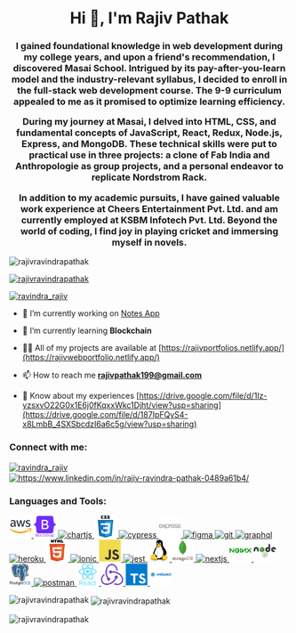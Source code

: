 <h1 align="center">Hi 👋, I'm Rajiv Pathak</h1>
<h3 align="center">
I gained foundational knowledge in web development during my college years, and upon a friend's recommendation, I discovered Masai School. Intrigued by its pay-after-you-learn model and the industry-relevant syllabus, I decided to enroll in the full-stack web development course. The 9-9 curriculum appealed to me as it promised to optimize learning efficiency.

During my journey at Masai, I delved into HTML, CSS, and fundamental concepts of JavaScript, React, Redux, Node.js, Express, and MongoDB. These technical skills were put to practical use in three projects: a clone of Fab India and Anthropologie as group projects, and a personal endeavor to replicate Nordstrom Rack.

In addition to my academic pursuits, I have gained valuable work experience at Cheers Entertainment Pvt. Ltd. and am currently employed at KSBM Infotech Pvt. Ltd. Beyond the world of coding, I find joy in playing cricket and immersing myself in novels.


</h3>

<p align="left"> <img src="https://komarev.com/ghpvc/?username=rajivravindrapathak&label=Profile%20views&color=0e75b6&style=flat" alt="rajivravindrapathak" /> </p>

<p align="left"> <a href="https://github.com/ryo-ma/github-profile-trophy"><img src="https://github-profile-trophy.vercel.app/?username=rajivravindrapathak" alt="rajivravindrapathak" /></a> </p>

<p align="left"> <a href="https://twitter.com/ravindra_rajiv" target="blank"><img src="https://img.shields.io/twitter/follow/ravindra_rajiv?logo=twitter&style=for-the-badge" alt="ravindra_rajiv" /></a> </p>

- 🔭 I’m currently working on [Notes App](https://notesmakiapp.netlify.app/)

- 🌱 I’m currently learning **Blockchain**

- 👨‍💻 All of my projects are available at [https://rajivportfolios.netlify.app/](https://rajivwebportfolio.netlify.app/)

- 📫 How to reach me **rajivpathak199@gmail.com**

- 📄 Know about my experiences [https://drive.google.com/file/d/1Iz-yzsxvO22G0x1E6j0fKqxxWkc1Djht/view?usp=sharing](https://drive.google.com/file/d/187IpFQyS4-x8LmbB_4SXSbcdzI6a6c5g/view?usp=sharing)

<h3 align="left">Connect with me:</h3>
<p align="left">
<a href="https://twitter.com/ravindra_rajiv" target="blank"><img align="center" src="https://raw.githubusercontent.com/rahuldkjain/github-profile-readme-generator/master/src/images/icons/Social/twitter.svg" alt="ravindra_rajiv" height="30" width="40" /></a>
<a href="https://linkedin.com/in/https://www.linkedin.com/in/rajiv-ravindra-pathak-0489a61b4/" target="blank"><img align="center" src="https://raw.githubusercontent.com/rahuldkjain/github-profile-readme-generator/master/src/images/icons/Social/linked-in-alt.svg" alt="https://www.linkedin.com/in/rajiv-ravindra-pathak-0489a61b4/" height="30" width="40" /></a>
</p>

<h3 align="left">Languages and Tools:</h3>
<p align="left"> <a href="https://aws.amazon.com" target="_blank" rel="noreferrer"> <img src="https://raw.githubusercontent.com/devicons/devicon/master/icons/amazonwebservices/amazonwebservices-original-wordmark.svg" alt="aws" width="40" height="40"/> </a> <a href="https://getbootstrap.com" target="_blank" rel="noreferrer"> <img src="https://raw.githubusercontent.com/devicons/devicon/master/icons/bootstrap/bootstrap-plain-wordmark.svg" alt="bootstrap" width="40" height="40"/> </a> <a href="https://www.chartjs.org" target="_blank" rel="noreferrer"> <img src="https://www.chartjs.org/media/logo-title.svg" alt="chartjs" width="40" height="40"/> </a> <a href="https://www.w3schools.com/css/" target="_blank" rel="noreferrer"> <img src="https://raw.githubusercontent.com/devicons/devicon/master/icons/css3/css3-original-wordmark.svg" alt="css3" width="40" height="40"/> </a> <a href="https://www.cypress.io" target="_blank" rel="noreferrer"> <img src="https://raw.githubusercontent.com/simple-icons/simple-icons/6e46ec1fc23b60c8fd0d2f2ff46db82e16dbd75f/icons/cypress.svg" alt="cypress" width="40" height="40"/> </a> <a href="https://expressjs.com" target="_blank" rel="noreferrer"> <img src="https://raw.githubusercontent.com/devicons/devicon/master/icons/express/express-original-wordmark.svg" alt="express" width="40" height="40"/> </a> <a href="https://www.figma.com/" target="_blank" rel="noreferrer"> <img src="https://www.vectorlogo.zone/logos/figma/figma-icon.svg" alt="figma" width="40" height="40"/> </a> <a href="https://git-scm.com/" target="_blank" rel="noreferrer"> <img src="https://www.vectorlogo.zone/logos/git-scm/git-scm-icon.svg" alt="git" width="40" height="40"/> </a> <a href="https://graphql.org" target="_blank" rel="noreferrer"> <img src="https://www.vectorlogo.zone/logos/graphql/graphql-icon.svg" alt="graphql" width="40" height="40"/> </a> <a href="https://heroku.com" target="_blank" rel="noreferrer"> <img src="https://www.vectorlogo.zone/logos/heroku/heroku-icon.svg" alt="heroku" width="40" height="40"/> </a> <a href="https://www.w3.org/html/" target="_blank" rel="noreferrer"> <img src="https://raw.githubusercontent.com/devicons/devicon/master/icons/html5/html5-original-wordmark.svg" alt="html5" width="40" height="40"/> </a> <a href="https://ionicframework.com" target="_blank" rel="noreferrer"> <img src="https://upload.wikimedia.org/wikipedia/commons/d/d1/Ionic_Logo.svg" alt="ionic" width="40" height="40"/> </a> <a href="https://developer.mozilla.org/en-US/docs/Web/JavaScript" target="_blank" rel="noreferrer"> <img src="https://raw.githubusercontent.com/devicons/devicon/master/icons/javascript/javascript-original.svg" alt="javascript" width="40" height="40"/> </a> <a href="https://jestjs.io" target="_blank" rel="noreferrer"> <img src="https://www.vectorlogo.zone/logos/jestjsio/jestjsio-icon.svg" alt="jest" width="40" height="40"/> </a> <a href="https://www.linux.org/" target="_blank" rel="noreferrer"> <img src="https://raw.githubusercontent.com/devicons/devicon/master/icons/linux/linux-original.svg" alt="linux" width="40" height="40"/> </a> <a href="https://www.mongodb.com/" target="_blank" rel="noreferrer"> <img src="https://raw.githubusercontent.com/devicons/devicon/master/icons/mongodb/mongodb-original-wordmark.svg" alt="mongodb" width="40" height="40"/> </a> <a href="https://nextjs.org/" target="_blank" rel="noreferrer"> <img src="https://cdn.worldvectorlogo.com/logos/nextjs-2.svg" alt="nextjs" width="40" height="40"/> </a> <a href="https://www.nginx.com" target="_blank" rel="noreferrer"> <img src="https://raw.githubusercontent.com/devicons/devicon/master/icons/nginx/nginx-original.svg" alt="nginx" width="40" height="40"/> </a> <a href="https://nodejs.org" target="_blank" rel="noreferrer"> <img src="https://raw.githubusercontent.com/devicons/devicon/master/icons/nodejs/nodejs-original-wordmark.svg" alt="nodejs" width="40" height="40"/> </a> <a href="https://www.postgresql.org" target="_blank" rel="noreferrer"> <img src="https://raw.githubusercontent.com/devicons/devicon/master/icons/postgresql/postgresql-original-wordmark.svg" alt="postgresql" width="40" height="40"/> </a> <a href="https://postman.com" target="_blank" rel="noreferrer"> <img src="https://www.vectorlogo.zone/logos/getpostman/getpostman-icon.svg" alt="postman" width="40" height="40"/> </a> <a href="https://reactjs.org/" target="_blank" rel="noreferrer"> <img src="https://raw.githubusercontent.com/devicons/devicon/master/icons/react/react-original-wordmark.svg" alt="react" width="40" height="40"/> </a> <a href="https://redux.js.org" target="_blank" rel="noreferrer"> <img src="https://raw.githubusercontent.com/devicons/devicon/master/icons/redux/redux-original.svg" alt="redux" width="40" height="40"/> </a> <a href="https://www.typescriptlang.org/" target="_blank" rel="noreferrer"> <img src="https://raw.githubusercontent.com/devicons/devicon/master/icons/typescript/typescript-original.svg" alt="typescript" width="40" height="40"/> </a> <a href="https://webpack.js.org" target="_blank" rel="noreferrer"> <img src="https://raw.githubusercontent.com/devicons/devicon/d00d0969292a6569d45b06d3f350f463a0107b0d/icons/webpack/webpack-original-wordmark.svg" alt="webpack" width="40" height="40"/> </a> </p>

<p><img align="left" src="https://github-readme-stats.vercel.app/api/top-langs?username=rajivravindrapathak&show_icons=true&locale=en&layout=compact" alt="rajivravindrapathak" /></p>

<p>&nbsp;<img align="center" src="https://github-readme-stats.vercel.app/api?username=rajivravindrapathak&show_icons=true&locale=en" alt="rajivravindrapathak" /></p>

<p><img align="center" src="https://github-readme-streak-stats.herokuapp.com/?user=rajivravindrapathak&" alt="rajivravindrapathak" /></p>
